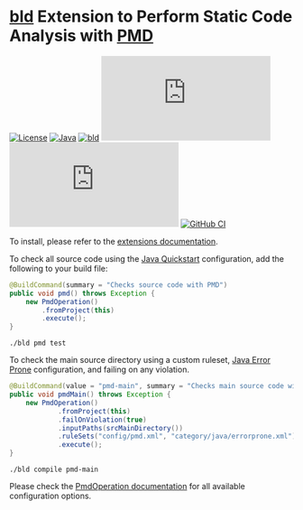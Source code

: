 # [bld](https://rife2.com/bld) Extension to Perform Static Code Analysis with [PMD](https://pmd.github.io/)

[![License](https://img.shields.io/badge/license-Apache%20License%202.0-blue.svg)](https://opensource.org/licenses/Apache-2.0)
[![Java](https://img.shields.io/badge/java-17%2B-blue)](https://www.oracle.com/java/technologies/javase/jdk17-archive-downloads.html)
[![bld](https://img.shields.io/badge/1.9.1-FA9052?label=bld&labelColor=2392FF)](https://rife2.com/bld)
[![Release](https://flat.badgen.net/maven/v/metadata-url/repo.rife2.com/releases/com/uwyn/rife2/bld-pmd/maven-metadata.xml?color=blue)](https://repo.rife2.com/#/releases/com/uwyn/rife2/bld-pmd)
[![Snapshot](https://flat.badgen.net/maven/v/metadata-url/repo.rife2.com/snapshots/com/uwyn/rife2/bld-pmd/maven-metadata.xml?label=snapshot)](https://repo.rife2.com/#/snapshots/com/uwyn/rife2/bld-pmd)
[![GitHub CI](https://github.com/rife2/bld-pmd/actions/workflows/bld.yml/badge.svg)](https://github.com/rife2/bld-pmd/actions/workflows/bld.yml)

To install, please refer to the [extensions documentation](https://github.com/rife2/bld/wiki/Extensions).

To check all source code using the [Java Quickstart](https://docs.pmd-code.org/latest/pmd_rules_java.html) configuration, add the following to your build file:

```java
@BuildCommand(summary = "Checks source code with PMD")
public void pmd() throws Exception {
    new PmdOperation()
        .fromProject(this)
        .execute();
}
```

```console
./bld pmd test
```

To check the main source directory using a custom ruleset, [Java Error Prone](https://docs.pmd-code.org/latest/pmd_rules_java.html#error-prone) configuration, and failing on any violation.

```java
@BuildCommand(value = "pmd-main", summary = "Checks main source code with PMD")
public void pmdMain() throws Exception {
    new PmdOperation()
            .fromProject(this)
            .failOnViolation(true)
            .inputPaths(srcMainDirectory())
            .ruleSets("config/pmd.xml", "category/java/errorprone.xml")
            .execute();
}
```

```console
./bld compile pmd-main
```

Please check the [PmdOperation documentation](https://rife2.github.io/bld-pmd/rife/bld/extension/PmdOperation.html#method-summary) for all available configuration options.
